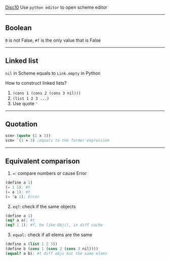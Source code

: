 [Disc10](https://cs61a.vercel.app/disc/disc10/index.html)
Use `python editor` to open scheme editor

---
## Boolean
`0` is not False, `#f` is the only value that is False

---
## Linked list
`nil` in Scheme equals to `Link.empty` in Python

How to construct linked lists?
1. `(cons 1 (cons 2 (cons 3 nil)))`
2. `(list 1 2 3 ...)`
3.  Use quote `'`
---
## Quotation
 ```Scheme
scm> (quote (1 x 3))
scm> `(1 × 3) ;equals to the former expression
``` 
---
## Equivalent comparison
1.  `=`: compare numbers or cause Error
```Scheme
(define a 1)
(= 1 1); #t
(= a 1); #t
(= 'a 1); Error
```
2. `eq?`: check if the same objects
```Scheme
(define a 1)
(eq? a a); #t
(eq? 1 1); #f, be like Obj(), in diff cache
```
3. `equal:` check if all elems are the same
```Scheme
(define a (list 1 2 3))
(define b (cons 1 (cons 2 (cons 3 nil))))
(equal? a b); #t diff objs but the same elems
```
